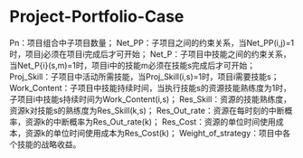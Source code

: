 # Project-Portfolio-Case
Pn：项目组合中子项目数量；
Net_PP：子项目之间的约束关系，当Net_PP(i,j)=1时，项目j必须在项目i完成后才可开始；
Net_P：子项目中技能之间的约束关系，当Net_P{i}(s,m)=1时，项目i中的技能m必须在技能s完成后才可开始；
Proj_Skill：子项目中活动所需技能，当Proj_Skill(i,s)=1时，项目i需要技能s；
Work_Content：子项目中技能持续时间，当执行技能s的资源技能熟练度为1时，子项目i中技能s持续时间为Work_Content(i,s)；
Res_Skill：资源的技能熟练度，资源k对技能s的熟练度为Res_Skill(k,s)；
Res_Out_rate：资源在每时刻的中断概率，资源k的中断概率为Res_Out_rate(k)；
Res_Cost：资源的单位时间使用成本，资源k的单位时间使用成本为Res_Cost(k)；
Weight_of_strategy：项目中各个技能的战略收益。
